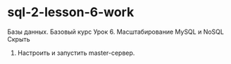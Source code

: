 # sql-2-lesson-6-work
Базы данных. Базовый курс
Урок 6. Масштабирование MySQL и NoSQL
Скрыть
1. Настроить и запустить master-сервер.

